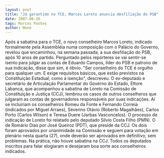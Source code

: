 ```yaml
---
layout: post
title: "Já garantido no TCE, Marcos Loreto anuncia desfiliação do PSB"
date: 2007-06-26
tags: Marcos Pontes
author: None
---
```

Ap&oacute;s a sabatina para o TCE, o novo conselheiro Marcos Loreto, indicado formalmente pela Assembl&eacute;ia numa composi&ccedil;&atilde;o com o&nbsp;Pal&aacute;cio do Governo, revelou que encaminhou, na semana passada, a sua desfilia&ccedil;&atilde;o do PSB, ap&oacute;s 10 anos de partido.
Perguntado pelos rep&oacute;rteres se vai sentir-se isento para julgar as contas de Eduardo Campos, l&iacute;der do PSB e patrono de sua indica&ccedil;&atilde;o, disse que sim, &eacute; &oacute;bvio.
&quot;Ser conselheiro do TCE &eacute; orgulho para qualquer um. E exige requisitos b&aacute;sicos, que est&atilde;o previstos na Constitui&ccedil;&atilde;o&nbsp;Estadual, como a isen&ccedil;&atilde;o&quot;, descreveu.
O ex-deputado e secret&aacute;rio de Articula&ccedil;&atilde;o Parlamentar do Governo do Estado, Ettore Labanca, que acompanhou a sabatina de Loreto na Comiss&atilde;o de Constitui&ccedil;&atilde;o e Justi&ccedil;a (CCJ), lembrou os casos de outros conselheros que julgaram as contas de governadores respons&aacute;veis por suas indica&ccedil;&otilde;es.
A&iacute; se incluiriam os conselheiros Romeu da Fonte e Fernando Correia (indicados por&nbsp;Miguel Arraes), Severino Ot&aacute;vio (Roberto Magalh&atilde;es), Carlos Porto (Carlos Wilson) e&nbsp;Teresa Duere (Jarbas Vasconcelos).
O processo de indica&ccedil;&atilde;o de Loreto foi&nbsp;relatado pelo deputado S&iacute;lvio Costa Filho (PMN).&nbsp;O de&nbsp;Rom&aacute;rio Dias por Jos&eacute; Queiroz (PDT), que preside da CCJ. Os dois foram aprovados por unanimidade na Comiss&atilde;o e seguem para vota&ccedil;&atilde;o em plen&aacute;rio nesta quarta (27), onde dever&atilde;o ser aprovados em definitivo, sem problemas.
Na pr&aacute;tica, n&atilde;o houve sabatina na CCJ. Todos os deputados inscritos para falar elogiaram e desejaram boa sorte aos conselheiros indicados. 